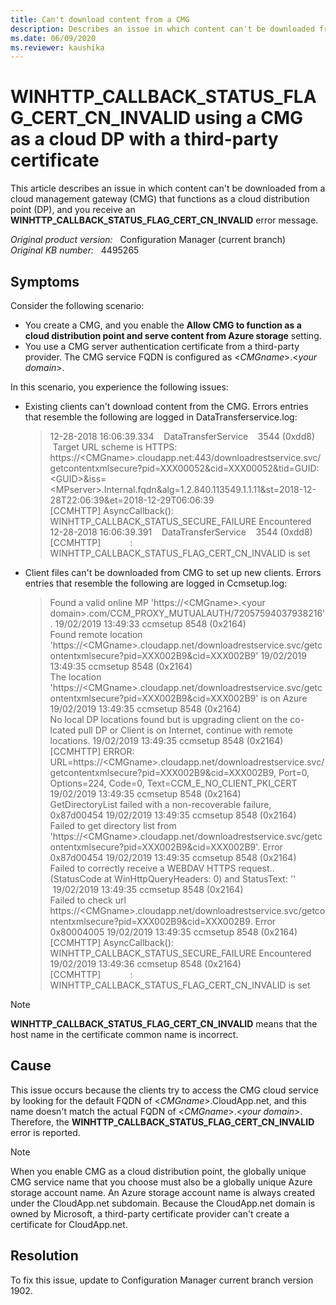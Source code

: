 ```yaml
---
title: Can't download content from a CMG
description: Describes an issue in which content can't be downloaded from a CMG that functions as a cloud DP, and you receive an WINHTTP_CALLBACK_STATUS_FLAG_CERT_CN_INVALID error message.
ms.date: 06/09/2020
ms.reviewer: kaushika
---
```

# WINHTTP_CALLBACK_STATUS_FLAG_CERT_CN_INVALID using a CMG as a cloud DP with a third-party certificate

This article describes an issue in which content can't be downloaded from a cloud management gateway (CMG) that functions as a cloud distribution point (DP), and you receive an **WINHTTP_CALLBACK_STATUS_FLAG_CERT_CN_INVALID** error message.

_Original product version:_ &nbsp; Configuration Manager (current branch)  
_Original KB number:_ &nbsp; 4495265

## Symptoms

Consider the following scenario:

- You create a CMG, and you enable the **Allow CMG to function as a cloud distribution point and serve content from Azure storage** setting.
- You use a CMG server authentication certificate from a third-party provider. The CMG service FQDN is configured as \<*CMGname*>.\<*your domain*>.

In this scenario, you experience the following issues:

- Existing clients can't download content from the CMG. Errors entries that resemble the following are logged in DataTransferservice.log:

  > 12-28-2018 16:06:39.334 &nbsp; &nbsp;DataTransferService &nbsp; &nbsp;3544 (0xdd8) &nbsp; &nbsp;Target URL scheme is HTTPS: https://\<CMGname>.cloudapp.net:443/downloadrestservice.svc/getcontentxmlsecure?pid=XXX00052&cid=XXX00052&tid=GUID:\<GUID>&iss=\<MPserver>.Internal.fqdn&alg=1.2.840.113549.1.1.11&st=2018-12-28T22:06:39&et=2018-12-29T06:06:39  
  > [CCMHTTP] AsyncCallback(): WINHTTP_CALLBACK_STATUS_SECURE_FAILURE Encountered  
  > 12-28-2018 16:06:39.391 &nbsp; &nbsp;DataTransferService &nbsp; &nbsp;3544 (0xdd8)  
  > [CCMHTTP] &nbsp; &nbsp; &nbsp; &nbsp; &nbsp; &nbsp;: WINHTTP_CALLBACK_STATUS_FLAG_CERT_CN_INVALID is set

- Client files can't be downloaded from CMG to set up new clients. Errors entries that resemble the following are logged in Ccmsetup.log:

  > Found a valid online MP 'https://\<CMGname>.\<your domain>.com/CCM_PROXY_MUTUALAUTH/72057594037938216'. 19/02/2019 13:49:33 ccmsetup 8548 (0x2164)  
  > Found remote location 'https://\<CMGname>.cloudapp.net/downloadrestservice.svc/getcontentxmlsecure?pid=XXX002B9&cid=XXX002B9' 19/02/2019 13:49:35 ccmsetup 8548 (0x2164)  
  > The location 'https://\<CMGname>.cloudapp.net/downloadrestservice.svc/getcontentxmlsecure?pid=XXX002B9&cid=XXX002B9' is on Azure 19/02/2019 13:49:35 ccmsetup 8548 (0x2164)  
  > No local DP locations found but is upgrading client on the co-lcated pull DP or Client is on Internet, continue with remote locations. 19/02/2019 13:49:35 ccmsetup 8548 (0x2164)  
  > [CCMHTTP] ERROR: URL=https://\<CMGname>.cloudapp.net/downloadrestservice.svc/getcontentxmlsecure?pid=XXX002B9&cid=XXX002B9, Port=0, Options=224, Code=0, Text=CCM_E_NO_CLIENT_PKI_CERT 19/02/2019 13:49:35 ccmsetup 8548 (0x2164)  
  > GetDirectoryList failed with a non-recoverable failure, 0x87d00454 19/02/2019 13:49:35 ccmsetup 8548 (0x2164)  
  > Failed to get directory list from 'https://\<CMGname>.cloudapp.net/downloadrestservice.svc/getcontentxmlsecure?pid=XXX002B9&cid=XXX002B9'. Error 0x87d00454 19/02/2019 13:49:35 ccmsetup 8548 (0x2164)  
  > Failed to correctly receive a WEBDAV HTTPS request.. (StatusCode at WinHttpQueryHeaders: 0) and StatusText: '' &nbsp;19/02/2019 13:49:35 ccmsetup 8548 (0x2164)  
  > Failed to check url https://\<CMGname>.cloudapp.net/downloadrestservice.svc/getcontentxmlsecure?pid=XXX002B9&cid=XXX002B9. Error 0x80004005 19/02/2019 13:49:35 ccmsetup 8548 (0x2164)  
  > [CCMHTTP] AsyncCallback(): WINHTTP_CALLBACK_STATUS_SECURE_FAILURE Encountered 19/02/2019 13:49:36 ccmsetup 8548 (0x2164)  
  > [CCMHTTP] &nbsp; &nbsp; &nbsp; &nbsp; &nbsp; &nbsp;: WINHTTP_CALLBACK_STATUS_FLAG_CERT_CN_INVALID is set

> [!NOTE]
> **WINHTTP_CALLBACK_STATUS_FLAG_CERT_CN_INVALID** means that the host name in the certificate common name is incorrect.

## Cause

This issue occurs because the clients try to access the CMG cloud service by looking for the default FQDN of \<*CMGname*>.CloudApp.net, and this name doesn't match the actual FQDN of \<*CMGname*>.\<*your domain*>. Therefore, the **WINHTTP_CALLBACK_STATUS_FLAG_CERT_CN_INVALID** error is reported.

> [!NOTE]
> When you enable CMG as a cloud distribution point, the globally unique CMG service name that you choose must also be a globally unique Azure storage account name. An Azure storage account name is always created under the CloudApp.net subdomain. Because the CloudApp.net domain is owned by Microsoft, a third-party certificate provider can't create a certificate for CloudApp.net.

## Resolution

To fix this issue, update to Configuration Manager current branch version 1902.
